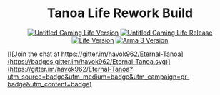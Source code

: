 <h1 align="center">Tanoa Life Rework Build</h1>

<p align="center">
  <a href="#"><img src="https://img.shields.io/badge/version-v0.1.5-9341d9.svg?style=flat-square" alt="Untitled Gaming Life Version"></a>
  <a href="#"><img src="https://img.shields.io/badge/release-closed--alpha-red.svg?style=flat-square" alt="Untitled Gaming Life Release"></a>
  <a href="https://github.com/ArmaLife/Framework"><img src="https://img.shields.io/badge/life-v4.4r3-4EB899.svg?style=flat-square" alt="Life Version"></a>
  <a href="#"><img src="https://img.shields.io/badge/arma 3-v1.62-000000.svg?style=flat-square" alt="Arma 3 Version"></a>
</p>


[![Join the chat at https://gitter.im/havok962/Eternal-Tanoa](https://badges.gitter.im/havok962/Eternal-Tanoa.svg)](https://gitter.im/havok962/Eternal-Tanoa?utm_source=badge&utm_medium=badge&utm_campaign=pr-badge&utm_content=badge)